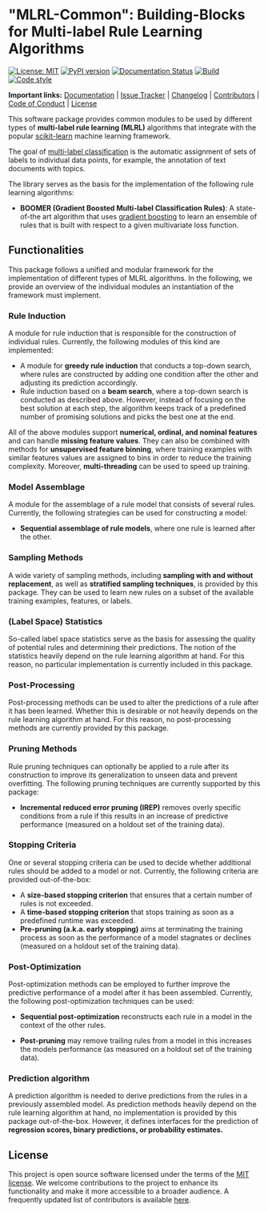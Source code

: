# "MLRL-Common": Building-Blocks for Multi-label Rule Learning Algorithms 

[![License: MIT](https://img.shields.io/badge/License-MIT-yellow.svg)](https://opensource.org/licenses/MIT)
[![PyPI version](https://badge.fury.io/py/mlrl-common.svg)](https://badge.fury.io/py/mlrl-common)
[![Documentation Status](https://readthedocs.org/projects/mlrl-boomer/badge/?version=latest)](https://mlrl-boomer.readthedocs.io/en/latest/?badge=latest)
[![Build](https://github.com/mrapp-ke/MLRL-Boomer/actions/workflows/test_build.yml/badge.svg)](https://github.com/mrapp-ke/MLRL-Boomer/actions/workflows/test_build.yml)
[![Code style](https://github.com/mrapp-ke/MLRL-Boomer/actions/workflows/test_format.yml/badge.svg)](https://github.com/mrapp-ke/MLRL-Boomer/actions/workflows/test_format.yml)

**Important links:** [Documentation](https://mlrl-boomer.readthedocs.io) | [Issue Tracker](https://github.com/mrapp-ke/MLRL-Boomer/issues) | [Changelog](https://mlrl-boomer.readthedocs.io/en/latest/misc/CHANGELOG.html) | [Contributors](https://mlrl-boomer.readthedocs.io/en/latest/misc/CONTRIBUTORS.html) | [Code of Conduct](https://mlrl-boomer.readthedocs.io/en/latest/misc/CODE_OF_CONDUCT.html) | [License](https://mlrl-boomer.readthedocs.io/en/latest/misc/LICENSE.html)

This software package provides common modules to be used by different types of **multi-label rule learning (MLRL)** algorithms that integrate with the popular [scikit-learn](https://scikit-learn.org) machine learning framework.

The goal of [multi-label classification](https://en.wikipedia.org/wiki/Multi-label_classification) is the automatic assignment of sets of labels to individual data points, for example, the annotation of text documents with topics.

The library serves as the basis for the implementation of the following rule learning algorithms:

* **BOOMER (Gradient Boosted Multi-label Classification Rules)**: A state-of-the art algorithm that uses [gradient boosting](https://en.wikipedia.org/wiki/Gradient_boosting) to learn an ensemble of rules that is built with respect to a given multivariate loss function.

## Functionalities

This package follows a unified and modular framework for the implementation of different types of MLRL algorithms. In the following, we provide an overview of the individual modules an instantiation of the framework must implement.

### Rule Induction

A module for rule induction that is responsible for the construction of individual rules. Currently, the following modules of this kind are implemented:

* A module for **greedy rule induction** that conducts a top-down search, where rules are constructed by adding one condition after the other and adjusting its prediction accordingly. 
* Rule induction based on a **beam search**, where a top-down search is conducted as described above. However, instead of focusing on the best solution at each step, the algorithm keeps track of a predefined number of promising solutions and picks the best one at the end.

All of the above modules support **numerical, ordinal, and nominal features** and can handle **missing feature values**. They can also be combined with methods for **unsupervised feature binning**, where training examples with similar features values are assigned to bins in order to reduce the training complexity. Moreover, **multi-threading** can be used to speed up training.

### Model Assemblage

A module for the assemblage of a rule model that consists of several rules. Currently, the following strategies can be used for constructing a model:

* **Sequential assemblage of rule models**, where one rule is learned after the other.

### Sampling Methods

A wide variety of sampling methods, including **sampling with and without replacement**, as well as **stratified sampling techniques**, is provided by this package. They can be used to learn new rules on a subset of the available training examples, features, or labels.

### (Label Space) Statistics

So-called label space statistics serve as the basis for assessing the quality of potential rules and determining their predictions. The notion of the statistics heavily depend on the rule learning algorithm at hand. For this reason, no particular implementation is currently included in this package.

### Post-Processing

Post-processing methods can be used to alter the predictions of a rule after it has been learned. Whether this is desirable or not heavily depends on the rule learning algorithm at hand. For this reason, no post-processing methods are currently provided by this package.

### Pruning Methods

Rule pruning techniques can optionally be applied to a rule after its construction to improve its generalization to unseen data and prevent overfitting. The following pruning techniques are currently supported by this package:

* **Incremental reduced error pruning (IREP)** removes overly specific conditions from a rule if this results in an increase of predictive performance (measured on a holdout set of the training data).

### Stopping Criteria

One or several stopping criteria can be used to decide whether additional rules should be added to a model or not. Currently, the following criteria are provided out-of-the-box:

* A **size-based stopping criterion** that ensures that a certain number of rules is not exceeded.
* A **time-based stopping criterion** that stops training as soon as a predefined runtime was exceeded.
* **Pre-pruning (a.k.a. early stopping)** aims at terminating the training process as soon as the performance of a model stagnates or declines (measured on a holdout set of the training data).

### Post-Optimization

Post-optimization methods can be employed to further improve the predictive performance of a model after it has been assembled. Currently, the following post-optimization techniques can be used:

* **Sequential post-optimization** reconstructs each rule in a model in the context of the other rules.

* **Post-pruning** may remove trailing rules from a model in this increases the models performance (as measured on a holdout set of the training data).

### Prediction algorithm

A prediction algorithm is needed to derive predictions from the rules in a previously assembled model. As prediction methods heavily depend on the rule learning algorithm at hand, no implementation is provided by this package out-of-the-box. However, it defines interfaces for the prediction of **regression scores, binary predictions, or probability estimates.**

## License

This project is open source software licensed under the terms of the [MIT license](https://mlrl-boomer.readthedocs.io/en/latest/misc/LICENSE.html). We welcome contributions to the project to enhance its functionality and make it more accessible to a broader audience. A frequently updated list of contributors is available [here](https://mlrl-boomer.readthedocs.io/en/latest/misc/CONTRIBUTORS.html). 
